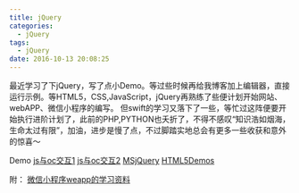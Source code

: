 ```yaml
---
title: jQuery
categories:
  - jQuery
tags:
  - jQuery
date: 2016-10-13 20:08:25
---
```


最近学习了下jQuery，写了点小Demo。等过些时候再给我博客加上编辑器，直接运行示例。等HTML5，CSS,JavaScript，jQuery再熟练了些便计划开始网站、webAPP、微信小程序的编写。
但swift的学习又落下了一些，等忙过这阵便要开始执行进阶计划了，此前的PHP,PYTHON也夭折了，不得不感叹“知识浩如烟海，生命太过有限”，加油，进步是慢了点，不过脚踏实地总会有更多一些收获和意外的惊喜～

Demo
[js与oc交互1](https://github.com/mrscorpion/MSJSInteraction)
[js与oc交互2](https://github.com/mrscorpion/MSNetEasyNews)
[MSjQuery](https://github.com/mrscorpion/MSjQueryDemos)
[HTML5Demos](https://github.com/mrscorpion/MSHTML5Collections)

附：
[微信小程序weapp的学习资料](https://github.com/justjavac/awesome-wechat-weapp)
